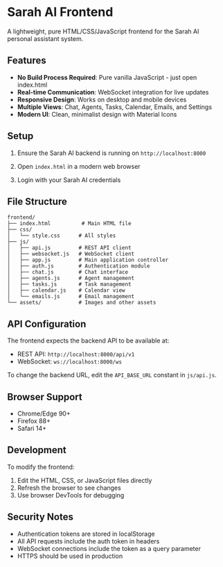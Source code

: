 # Sarah AI Frontend

A lightweight, pure HTML/CSS/JavaScript frontend for the Sarah AI personal assistant system.

## Features

- **No Build Process Required**: Pure vanilla JavaScript - just open index.html
- **Real-time Communication**: WebSocket integration for live updates
- **Responsive Design**: Works on desktop and mobile devices
- **Multiple Views**: Chat, Agents, Tasks, Calendar, Emails, and Settings
- **Modern UI**: Clean, minimalist design with Material Icons

## Setup

1. Ensure the Sarah AI backend is running on `http://localhost:8000`

2. Open `index.html` in a modern web browser

3. Login with your Sarah AI credentials

## File Structure

```
frontend/
├── index.html          # Main HTML file
├── css/
│   └── style.css      # All styles
├── js/
│   ├── api.js         # REST API client
│   ├── websocket.js   # WebSocket client
│   ├── app.js         # Main application controller
│   ├── auth.js        # Authentication module
│   ├── chat.js        # Chat interface
│   ├── agents.js      # Agent management
│   ├── tasks.js       # Task management
│   ├── calendar.js    # Calendar view
│   └── emails.js      # Email management
└── assets/            # Images and other assets
```

## API Configuration

The frontend expects the backend API to be available at:
- REST API: `http://localhost:8000/api/v1`
- WebSocket: `ws://localhost:8000/ws`

To change the backend URL, edit the `API_BASE_URL` constant in `js/api.js`.

## Browser Support

- Chrome/Edge 90+
- Firefox 88+
- Safari 14+

## Development

To modify the frontend:

1. Edit the HTML, CSS, or JavaScript files directly
2. Refresh the browser to see changes
3. Use browser DevTools for debugging

## Security Notes

- Authentication tokens are stored in localStorage
- All API requests include the auth token in headers
- WebSocket connections include the token as a query parameter
- HTTPS should be used in production